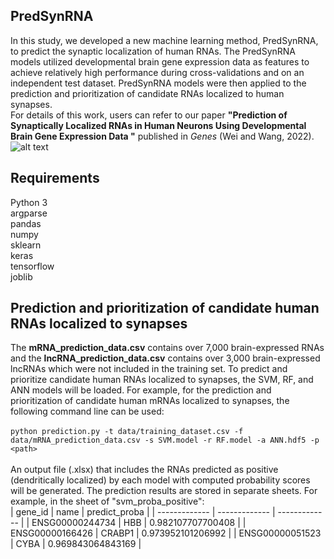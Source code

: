 ## PredSynRNA
In this study, we developed a new machine learning method, PredSynRNA, to predict the synaptic localization of human RNAs. The PredSynRNA models utilized developmental brain gene expression data as features to achieve relatively high performance during cross-validations and on an independent test dataset. PredSynRNA models were then applied to the prediction and prioritization of candidate RNAs localized to human synapses. <br />
For details of this work, users can refer to our paper **"Prediction of Synaptically Localized RNAs in Human Neurons Using Developmental Brain Gene Expression Data "** published in *Genes* (Wei and Wang, 2022).<br />
![alt text](https://www.mdpi.com/genes/genes-13-01488/article_deploy/html/images/genes-13-01488-g001.png)
## Requirements
Python 3<br />
argparse<br />
pandas<br />
numpy<br />
sklearn<br />
keras<br />
tensorflow<br />
joblib<br />
## Prediction and prioritization of candidate human RNAs localized to synapses
The **mRNA_prediction_data.csv** contains over 7,000 brain-expressed RNAs and the **lncRNA_prediction_data.csv** contains over 3,000 brain-expressed lncRNAs which were not included in the training set. To predict and prioritize candidate human RNAs localized to synapses, the SVM, RF, and ANN models will be loaded. For example, for the prediction and prioritization of candidate human mRNAs localized to synapses, the following command line can be used:<br /><br />
`python prediction.py -t data/training_dataset.csv -f data/mRNA_prediction_data.csv -s SVM.model -r RF.model -a ANN.hdf5 -p <path>`<br /><br />
An output file (.xlsx) that includes the RNAs predicted as positive (dendritically localized) by each model with computed probability scores will be generated. The prediction results are stored in separate sheets. For example, in the sheet of "svm_proba_positive":<br />
| gene_id | name  | predict_proba |
| ------------- | ------------- | ------------- |
| ENSG00000244734 | HBB  | 0.982107707700408  |
| ENSG00000166426 | CRABP1  | 0.973952101206992  |
| ENSG00000051523 | CYBA  | 0.969843064843169  |
